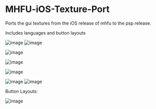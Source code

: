 # MHFU-iOS-Texture-Port
Ports the gui textures from the iOS release of mhfu to the psp release.

Includes languages and button layouts

![image](https://github.com/Monkbreh/MHFU-iOS-Texture-Port/assets/118343447/f52c50b0-33a8-4488-9955-8fb7b5704a2d)
![image](https://github.com/Monkbreh/MHFU-iOS-Texture-Port/assets/118343447/ef841d91-5b4f-4f4c-96f7-74ef6e6626f3)

![image](https://github.com/Monkbreh/MHFU-iOS-Texture-Port/assets/118343447/14d610ad-b24f-48b5-8c64-20e6c70fb89d)

![image](https://github.com/Monkbreh/MHFU-iOS-Texture-Port/assets/118343447/11fa87b2-d1b7-4a8f-9161-41f324a7d48e)

![image](https://github.com/Monkbreh/MHFU-iOS-Texture-Port/assets/118343447/e1ce4b65-4841-4a63-a7ff-b175a1f15fe6)

![image](https://github.com/Monkbreh/MHFU-iOS-Texture-Port/assets/118343447/8e6ef01b-5222-4299-b0b5-f6630e64dd0f)
![image](https://github.com/Monkbreh/MHFU-iOS-Texture-Port/assets/118343447/e216329d-52f3-4396-bcb9-24be62002337)


Button Layouts:

![image](https://github.com/Monkbreh/MHFU-iOS-Texture-Port/assets/118343447/1c626c51-9525-4be7-8aa1-0f543edb8902)





